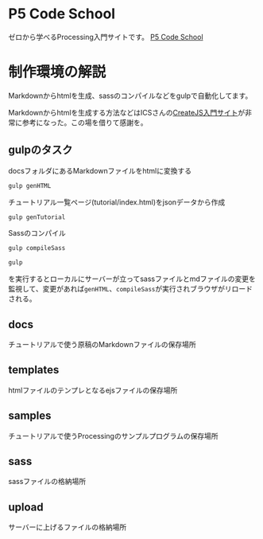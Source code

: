 # P5 Code School
ゼロから学べるProcessing入門サイトです。
[P5 Code School](http://p5codeschool.net/)

# 制作環境の解説
Markdownからhtmlを生成、sassのコンパイルなどをgulpで自動化してます。

Markdownからhtmlを生成する方法などはICSさんの[CreateJS入門サイト](https://github.com/ics-creative/tutorial-createjs)が非常に参考になった。この場を借りて感謝を。

## gulpのタスク
docsフォルダにあるMarkdownファイルをhtmlに変換する

```sh
gulp genHTML
```

チュートリアル一覧ページ(tutorial/index.html)をjsonデータから作成

```sh
gulp genTutorial
```

Sassのコンパイル

```sh
gulp compileSass
```

```sh
gulp
```

を実行するとローカルにサーバーが立ってsassファイルとmdファイルの変更を監視して、変更があれば`genHTML`、`compileSass`が実行されブラウザがリロードされる。

## docs
チュートリアルで使う原稿のMarkdownファイルの保存場所

## templates
htmlファイルのテンプレとなるejsファイルの保存場所

## samples
チュートリアルで使うProcessingのサンプルプログラムの保存場所

## sass
sassファイルの格納場所

## upload
サーバーに上げるファイルの格納場所

